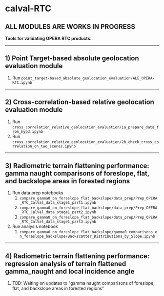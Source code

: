 # calval-RTC

## **ALL MODULES ARE WORKS IN PROGRESS**

**Tools for validating OPERA RTC products.**

---

## 1) Point Target-based absolute geolocation evaluation module

1. Run `point_target-based_absolute_geolocation_evaluation/ALE_OPERA-RTC.ipynb`

---

## 2) Cross-correlation-based relative geolocation evaluation module
1. Run `cross_correlation_relative_geolocation_evaluation/1a_prepare_data_from_hyp3.ipynb`
1. Run `cross_correlation_relative_geolocation_evaluation/2b_check_cross_correlation_on_two_scenes.ipynb` 

---

## 3) Radiometric terrain flattening performance: gamma naught comparisons of foreslope, flat, and backslope areas in forested regions

1. Run data prep notebooks
    1. `compare_gamma0_on_foreslope_flat_backslope/data_prep/Prep_OPERA_RTC_CalVal_data_stage1_part1.ipynb`
    1. `compare_gamma0_on_foreslope_flat_backslope/data_prep/Prep_OPERA_RTC_CalVal_data_stage1_part2.ipynb`
    1. `compare_gamma0_on_foreslope_flat_backslope/data_prep/Prep_OPERA_RTC_CalVal_data_stage1_part3.ipynb`
 1. Run analysis notebook
     1. `compare_gamma0_on_foreslope_flat_backslope/gamma0_comparisons_on_foreslope_backslope/Backscatter_Distributions_by_Slope.ipynb`   

---

## 4) Radiometric terrain flattening performance: regression analysis of terrain flattened gamma_naught and local incidence angle

1. TBD: Waiting on updates to "gamma naught comparisons of foreslope, flat, and backslope areas in forested regions"